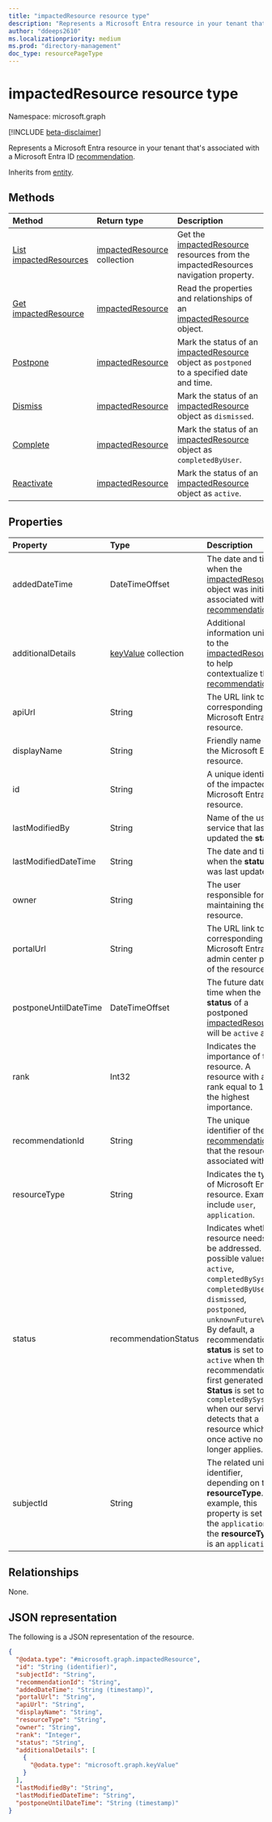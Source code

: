 ```yaml
---
title: "impactedResource resource type"
description: "Represents a Microsoft Entra resource in your tenant that's associated with a Microsoft Entra recommendation."
author: "ddeeps2610"
ms.localizationpriority: medium
ms.prod: "directory-management"
doc_type: resourcePageType
---
```


# impactedResource resource type

Namespace: microsoft.graph

[!INCLUDE [beta-disclaimer](../../includes/beta-disclaimer.md)]

Represents a Microsoft Entra resource in your tenant that's associated with a Microsoft Entra ID [recommendation](../resources/recommendation.md).

Inherits from [entity](entity.md).

## Methods
|Method|Return type|Description|
|:---|:---|:---|
|[List impactedResources](../api/recommendation-list-impactedresources.md)|[impactedResource](../resources/impactedresource.md) collection|Get the [impactedResource](../resources/impactedresource.md) resources from the impactedResources navigation property.|
|[Get impactedResource](../api/impactedresource-get.md)|[impactedResource](../resources/impactedresource.md)|Read the properties and relationships of an [impactedResource](../resources/impactedresource.md) object.|
|[Postpone](../api/impactedresource-postpone.md)|[impactedResource](../resources/impactedresource.md)|Mark the status of an [impactedResource](../resources/impactedresource.md) object as `postponed` to a specified date and time.|
|[Dismiss](../api/impactedresource-dismiss.md)|[impactedResource](../resources/impactedresource.md)|Mark the status of an [impactedResource](../resources/impactedresource.md) object as `dismissed`.|
|[Complete](../api/impactedresource-complete.md)|[impactedResource](../resources/impactedresource.md)|Mark the status of an [impactedResource](../resources/impactedresource.md) object as `completedByUser`.|
|[Reactivate](../api/impactedresource-reactivate.md)|[impactedResource](../resources/impactedresource.md)|Mark the status of an [impactedResource](../resources/impactedresource.md) object as `active`.|

## Properties
|Property|Type|Description|
|:---|:---|:---|
|addedDateTime|DateTimeOffset|The date and time when the [impactedResource](../resources/impactedresource.md) object was initially associated with the [recommendation](../resources/recommendation.md).|
|additionalDetails|[keyValue](../resources/keyvalue.md) collection|Additional information unique to the [impactedResource](../resources/impactedresource.md) to help contextualize the [recommendation](../resources/recommendation.md).|
|apiUrl|String|The URL link to the corresponding Microsoft Entra resource.|
|displayName|String|Friendly name of the Microsoft Entra resource.|
|id|String|A unique identifier of the impacted Microsoft Entra resource.|
|lastModifiedBy|String|Name of the user or service that last updated the **status**.|
|lastModifiedDateTime|String|The date and time when the **status** was last updated.|
|owner|String|The user responsible for maintaining the resource.|
|portalUrl|String|The URL link to the corresponding Microsoft Entra admin center page of the resource.|
|postponeUntilDateTime|DateTimeOffset|The future date and time when the **status** of a postponed [impactedResource](../resources/impactedresource.md) will be `active` again.|
|rank|Int32|Indicates the importance of the resource. A resource with a rank equal to 1 is of the highest importance.|
|recommendationId|String|The unique identifier of the [recommendation](../resources/recommendation.md) that the resource is associated with.|
|resourceType|String|Indicates the type of Microsoft Entra resource. Examples include `user`, `application`.|
|status|recommendationStatus|Indicates whether a resource needs to be addressed. The possible values are: `active`, `completedBySystem`, `completedByUser`, `dismissed`, `postponed`, `unknownFutureValue`. By default, a recommendation's **status** is set to `active` when the recommendation is first generated. **Status** is set to `completedBySystem` when our service detects that a resource which was once active no longer applies.|
|subjectId|String|The related unique identifier, depending on the **resourceType**. For example, this property is set to the `applicationId` if the **resourceType** is an `application`.|

## Relationships
None.

## JSON representation
The following is a JSON representation of the resource.
<!-- {
  "blockType": "resource",
  "keyProperty": "id",
  "@odata.type": "microsoft.graph.impactedResource",
  "openType": false
}
-->
``` json
{
  "@odata.type": "#microsoft.graph.impactedResource",
  "id": "String (identifier)",
  "subjectId": "String",
  "recommendationId": "String",
  "addedDateTime": "String (timestamp)",
  "portalUrl": "String",
  "apiUrl": "String",
  "displayName": "String",
  "resourceType": "String",
  "owner": "String",
  "rank": "Integer",
  "status": "String",
  "additionalDetails": [
    {
      "@odata.type": "microsoft.graph.keyValue"
    }
  ],
  "lastModifiedBy": "String",
  "lastModifiedDateTime": "String",
  "postponeUntilDateTime": "String (timestamp)"
}
```
